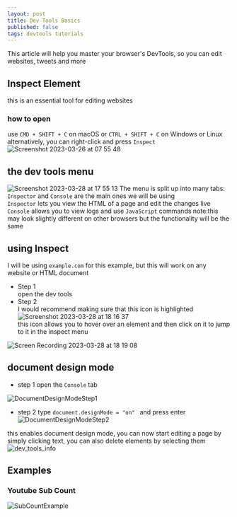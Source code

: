 ```yaml
---
layout: post
title: Dev Tools Basics
published: false
tags: devtools tutorials
---
```


This article will help you master your browser's DevTools, so you can edit websites, tweets and more


## Inspect Element
this is an essential tool for editing websites
### how to open
use `CMD + SHIFT + C` on macOS or `CTRL + SHIFT + C` on Windows or Linux  
alternatively, you can right-click and press `Inspect`  
![Screenshot 2023-03-26 at 07 55 48](https://user-images.githubusercontent.com/101746899/228312319-aa29faeb-06c1-48d7-8aa9-27b779172bf7.png)

## the dev tools menu
![Screenshot 2023-03-28 at 17 55 13](https://user-images.githubusercontent.com/101746899/228313810-ca9a52b2-da19-45df-8062-09d1bc61ada5.png)
The menu is split up into many tabs:  
`Inspector` and `Console` are the main ones we will be using  
`Inspector` lets you view the HTML of a page and edit the changes live  
`Console` allows you to view logs and use `JavaScript` commands
note:this may look slightly different on other browsers but the functionality will be the same

## using Inspect
I will be using `example.com` for this example, but this will work on any website or HTML document

- Step 1  
open the dev tools
- Step 2  
I would recommend making sure that this icon is highlighted  
![Screenshot 2023-03-28 at 18 16 37](https://user-images.githubusercontent.com/101746899/228317843-a0b1be7e-c4c4-4211-9b32-e68c73c781a3.png)  
this icon allows you to hover over an element and then click on it to jump to it in the inspect menu

![Screen Recording 2023-03-28 at 18 19 08](https://user-images.githubusercontent.com/101746899/228321095-eeee6266-2f56-4fd2-95ec-323f99cc689d.gif)

## document design mode
- step 1
open the `Console` tab   

![DocumentDesignModeStep1](https://user-images.githubusercontent.com/101746899/230598855-408f0089-65f2-4616-959a-92cbe8f96879.gif)



- step 2 
type `document.designMode = "on" ` and press enter
![DocumentDesignModeStep2](https://user-images.githubusercontent.com/101746899/230599575-1117d96b-3f24-45f6-bd53-370d19435602.gif)


this enables document design mode, you can now start editing a page by simply clicking text, you can also delete elements by selecting them
![dev_tools_info](https://user-images.githubusercontent.com/101746899/230786311-5a1374e4-c72c-4f67-9d5f-6ad479ef72cf.gif)

## Examples

### Youtube Sub Count
![SubCountExample](https://user-images.githubusercontent.com/101746899/230873710-4eabff03-2c08-4dd3-83e1-d061b17f71e6.gif)


